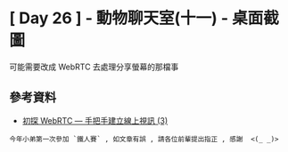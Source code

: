 # [ Day 26 ] - 動物聊天室(十一) - 桌面截圖

可能需要改成 WebRTC 去處理分享螢幕的那檔事 

## 參考資料

- [初探 WebRTC — 手把手建立線上視訊 (3)](https://medium.com/@jedy05097952/%E5%88%9D%E6%8E%A2-webrtc-%E6%89%8B%E6%8A%8A%E6%89%8B%E5%BB%BA%E7%AB%8B%E7%B7%9A%E4%B8%8A%E8%A6%96%E8%A8%8A-3-65e14b07cc87)

```
今年小弟第一次參加 `鐵人賽` , 如文章有誤 , 請各位前輩提出指正 , 感謝  <(_ _)>
```
